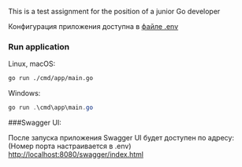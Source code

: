 This is a test assignment for the position of a junior Go developer

Конфигурация приложения доступна в [файле .env](.env)

### Run application

Linux, macOS:
```bash
go run ./cmd/app/main.go
```

Windows:
```powershell
go run .\cmd\app\main.go
```

###Swagger UI:  

После запуска приложения Swagger UI будет доступен по адресу:  
(Номер порта настраивается в .env)  
[http://localhost:8080/swagger/index.html](http://localhost:8080/swagger/index.html)